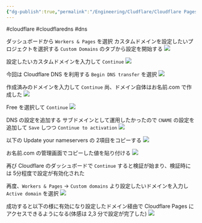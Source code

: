 ```yaml
---
{"dg-publish":true,"permalink":"/Engineering/Cludflare/Cloudflare Pages にカスタムドメインを設定する/","created":"2024-12-23T00:51:53.862+09:00"}
---
```


#cloudflare #cloudflaredns #dns 

ダッシュボードから `Workers & Pages` を選択
カスタムドメインを設定したいプロジェクトを選択する
`Custom Domains` のタブから設定を開始する
![](/img/user/Engineering/Cludflare/0.png)

設定したいカスタムドメインを入力して `Continue`
![](/img/user/Engineering/Cludflare/1.png)

今回は Cloudflare DNS を利用する
`Begin DNS transfer` を選択
![](/img/user/Engineering/Cludflare/2.png)

作成済みのドメインを入力して `Continue`
尚、ドメイン自体はお名前.com で作成した
![](/img/user/Engineering/Cludflare/3.png)

Free を選択して `Continue`
![](/img/user/Engineering/Cludflare/4.png)

DNS の設定を追加する
サブドメインとして運用したかったので `CNAME` の設定を追加して `Save` しつつ `Continue to activation`
![](/img/user/Engineering/Cludflare/5.png)

以下の Update your nameservers の 2項目をコピーする
![](/img/user/Engineering/Cludflare/7.png)

お名前.com の管理画面でコピーした値を貼り付ける
![](/img/user/Engineering/Cludflare/6.png)

再び Cloudflare のダッシュボードで `Continue` すると検証が始まり、検証時には 5分程度で設定が有効化された


再度、`Workers & Pages` -> `Custom domains` より設定したいドメインを入力し `Active domain` を選択
![](/img/user/Engineering/Cludflare/8.png)

成功すると以下の様に有効になり設定したドメイン経由で Cloudflare Pages にアクセスできるようになる(体感は 2,3 分で設定が完了した)
![](/img/user/Engineering/Cludflare/9.png)